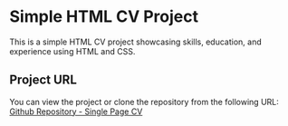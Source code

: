 # Simple HTML CV Project

This is a simple HTML CV project showcasing skills, education, and experience using HTML and CSS.

## Project URL
You can view the project or clone the repository from the following URL: [Github Repository - Single Page CV](https://github.com/Collinzo2022/Single-Page-CV)
